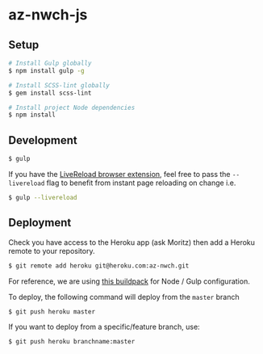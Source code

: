 # az-nwch-js

## Setup

```sh
# Install Gulp globally
$ npm install gulp -g

# Install SCSS-lint globally
$ gem install scss-lint

# Install project Node dependencies
$ npm install
```

## Development

```sh
$ gulp
```

If you have the [LiveReload browser extension](http://livereload.com/extensions/), feel free to pass the `--livereload` flag to benefit from instant page reloading on change i.e.


```sh
$ gulp --livereload
```

## Deployment

Check you have access to the Heroku app (ask Moritz) then add a Heroku remote to your repository.

```sh
$ git remote add heroku git@heroku.com:az-nwch.git
```

For reference, we are using [this buildpack](https://github.com/robgraeber/heroku-buildpack-nodejs-bower-gulp) for Node / Gulp configuration.

To deploy, the following command will deploy from the `master` branch

```sh
$ git push heroku master
```

If you want to deploy from a specific/feature branch, use:

```sh
$ git push heroku branchname:master
```
